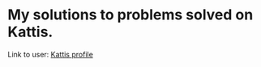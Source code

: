 # My solutions to problems solved on Kattis.
Link to user: [Kattis profile](https://open.kattis.com/users/ivar-holmlund)
